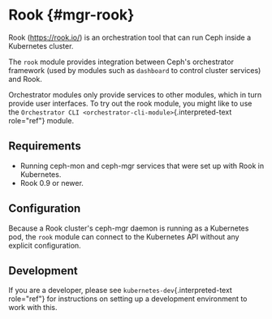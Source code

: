 # Rook {#mgr-rook}

Rook (<https://rook.io/>) is an orchestration tool that can run Ceph
inside a Kubernetes cluster.

The `rook` module provides integration between Ceph\'s orchestrator
framework (used by modules such as `dashboard` to control cluster
services) and Rook.

Orchestrator modules only provide services to other modules, which in
turn provide user interfaces. To try out the rook module, you might like
to use the
`Orchestrator CLI <orchestrator-cli-module>`{.interpreted-text
role="ref"} module.

## Requirements

-   Running ceph-mon and ceph-mgr services that were set up with Rook in
    Kubernetes.
-   Rook 0.9 or newer.

## Configuration

Because a Rook cluster\'s ceph-mgr daemon is running as a Kubernetes
pod, the `rook` module can connect to the Kubernetes API without any
explicit configuration.

## Development

If you are a developer, please see `kubernetes-dev`{.interpreted-text
role="ref"} for instructions on setting up a development environment to
work with this.
